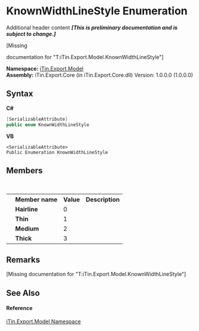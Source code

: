 # KnownWidthLineStyle Enumeration
Additional header content _**\[This is preliminary documentation and is subject to change.\]**_

\[Missing <summary> documentation for "T:iTin.Export.Model.KnownWidthLineStyle"\]

**Namespace:**&nbsp;<a href="ef57ffcc-e95e-b212-5a46-9aa6f5a3511f">iTin.Export.Model</a><br />**Assembly:**&nbsp;iTin.Export.Core (in iTin.Export.Core.dll) Version: 1.0.0.0 (1.0.0.0)

## Syntax

**C#**<br />
``` C#
[SerializableAttribute]
public enum KnownWidthLineStyle
```

**VB**<br />
``` VB
<SerializableAttribute>
Public Enumeration KnownWidthLineStyle
```


## Members
&nbsp;<table><tr><th></th><th>Member name</th><th>Value</th><th>Description</th></tr><tr><td /><td target="F:iTin.Export.Model.KnownWidthLineStyle.Hairline">**Hairline**</td><td>0</td><td /></tr><tr><td /><td target="F:iTin.Export.Model.KnownWidthLineStyle.Thin">**Thin**</td><td>1</td><td /></tr><tr><td /><td target="F:iTin.Export.Model.KnownWidthLineStyle.Medium">**Medium**</td><td>2</td><td /></tr><tr><td /><td target="F:iTin.Export.Model.KnownWidthLineStyle.Thick">**Thick**</td><td>3</td><td /></tr></table>

## Remarks
\[Missing <remarks> documentation for "T:iTin.Export.Model.KnownWidthLineStyle"\]

## See Also


#### Reference
<a href="ef57ffcc-e95e-b212-5a46-9aa6f5a3511f">iTin.Export.Model Namespace</a><br />